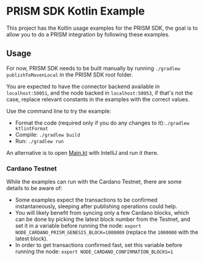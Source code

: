 # PRISM SDK Kotlin Example
This project has the Kotlin usage examples for the PRISM SDK, the goal is to allow you to do a PRISM integration by following these examples.

## Usage

For now, PRISM SDK needs to be built manually by running `./gradlew publishToMavenLocal` in the PRISM SDK root folder.

You are expected to have the connector backend available in `localhost:50051`, and the node backed in `localhost:50053`, if that's not the case, replace relevant constants in the examples with the correct values.

Use the command line to try the example:
- Format the code (required only if you do any changes to it):`./gradlew ktlintFormat`
- Compile: `./gradlew build`
- Run: `./gradlew run`

An alternative is to open [Main.kt](src/main/kotlin/io/iohk/atala/prism/example/Main.kt) with IntelliJ and run it there.

### Cardano Testnet

While the examples can run with the Cardano Testnet, there are some details to be aware of:
- Some examples expect the transactions to be confirmed instantaneously, sleeping after publishing operations could help.
- You will likely benefit from syncing only a few Cardano blocks, which can be done by picking the latest block number from the Testnet, and set it in a variable before running the node: `export NODE_CARDANO_PRISM_GENESIS_BLOCK=1000000` (replace the `1000000` with the latest block).
- In order to get transactions confirmed fast, set this variable before running the node: `export NODE_CARDANO_CONFIRMATION_BLOCKS=1`
